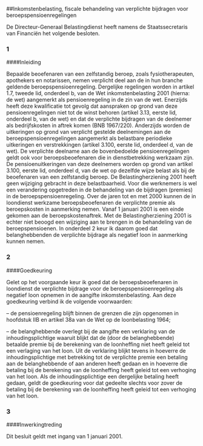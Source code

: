 <meta http-equiv='Content-Type' content='text/html; charset=utf-8' />

##Inkomstenbelasting, fiscale behandeling van verplichte bijdragen voor beroepspensioenregelingen

De Directeur-Generaal Belastingdienst heeft namens de Staatssecretaris van Financiën het volgende besloten.     
### 1  

####Inleiding

Bepaalde beoefenaren van een zelfstandig beroep, zoals fysiotherapeuten, apothekers en notarissen, nemen verplicht deel aan de in hun branche geldende beroepspensioenregeling. Dergelijke regelingen worden in artikel 1.7, tweede lid, onderdeel b, van de Wet inkomstenbelasting 2001 (hierna: de wet) aangemerkt als pensioenregeling in de zin van de wet. Enerzijds heeft deze kwalificatie tot gevolg dat aanspraken op grond van deze pensioenregelingen niet tot de winst behoren (artikel 3.13, eerste lid, onderdeel b, van de wet) en dat de verplichte bijdragen van de deelnemer als bedrijfskosten in aftrek komen (BNB 1967/220). Anderzijds worden de uitkeringen op grond van verplicht gestelde deelnemingen aan de beroepspensioenregelingen aangemerkt als belastbare periodieke uitkeringen en verstrekkingen (artikel 3.100, eerste lid, onderdeel d, van de wet). De verplichte deelname aan de bovenbedoelde pensioenregelingen geldt ook voor beroepsbeoefenaren die in dienstbetrekking werkzaam zijn. De pensioenuitkeringen van deze deelnemers worden op grond van artikel 3.100, eerste lid, onderdeel d, van de wet op dezelfde wijze belast als bij de beoefenaren van een zelfstandig beroep. De Belastingherziening 2001 heeft geen wijziging gebracht in deze belastbaarheid. Voor die werknemers is wel een verandering opgetreden in de behandeling van de bijdragen (premies) in de beroepspensioenregeling. Over de jaren tot en met 2000 kunnen de in loondienst werkzame beroepsbeoefenaren de verplichte premie als beroepskosten in aanmerking nemen. Vanaf 1 januari 2001 is een einde gekomen aan de beroepskostenaftrek. Met de Belastingherziening 2001 is echter niet beoogd een wijziging aan te brengen in de behandeling van de beroepspensioenen. In onderdeel 2 keur ik daarom goed dat belanghebbenden de verplichte bijdrage als negatief loon in aanmerking kunnen nemen.    
### 2  

####Goedkeuring

Gelet op het voorgaande keur ik goed dat de beroepsbeoefenaren in loondienst de verplichte bijdrage voor de beroepspensioenregeling als negatief loon opnemen in de aangifte inkomstenbelasting. Aan deze goedkeuring verbind ik de volgende voorwaarden: 

– de pensioenregeling blijft binnen de grenzen die zijn opgenomen in hoofdstuk IIB en artikel 38a van de Wet op de loonbelasting 1964;  

– de belanghebbende overlegt bij de aangifte een verklaring van de inhoudingsplichtige waaruit blijkt dat de (door de belanghebbende) betaalde premie bij de berekening van de loonheffing niet heeft geleid tot een verlaging van het loon. Uit de verklaring blijkt tevens in hoeverre de inhoudingsplichtige met betrekking tot de verplichte premie een betaling aan de belanghebbende of aan anderen heeft gedaan en in hoeverre die betaling bij de berekening van de loonheffing heeft geleid tot een verhoging van het loon. Als de inhoudingsplichtige een dergelijke betaling heeft gedaan, geldt de goedkeuring voor dat gedeelte slechts voor zover de betaling bij de berekening van de loonheffing heeft geleid tot een verhoging van het loon.      
### 3  

####Inwerkingtreding

Dit besluit geldt met ingang van 1 januari 2001.     
